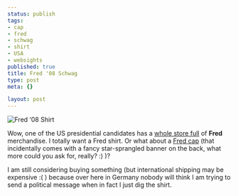 ```yaml
--- 
status: publish
tags: 
- cap
- fred
- schwag
- shirt
- USA
- websights
published: true
title: Fred '08 Schwag
type: post
meta: {}

layout: post
---
```

<img src='http://fredericiana.com/wp-content/uploads/2008/01/fred08-shirt.gif' alt='Fred ‘08 Shirt' />

Wow, one of the US presidential candidates has a <a href="http://www.officialfred08store.com/">whole store full</a> of <strong>Fred</strong> merchandise. I totally want a Fred shirt. Or what about a <a href="http://www.officialfred08store.com/eShop/10Expand.asp?ProductCode=FHT1US-3660">Fred cap</a> (that incidentally comes with a fancy star-sprangled banner on the back, what more could you ask for, really? :) )?

I am still considering buying something (but international shipping may be expensive :( ) because over here in Germany nobody will think I am trying to send a political message when in fact I just dig the shirt.
